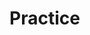 
# Practice



<!--

------------------------------- in progress -------------------------------

-->